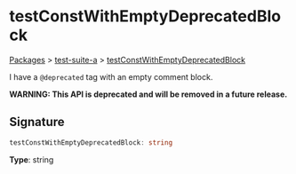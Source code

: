 # testConstWithEmptyDeprecatedBlock

[Packages](/) > [test-suite-a](/test-suite-a/) > [testConstWithEmptyDeprecatedBlock](/test-suite-a/testconstwithemptydeprecatedblock-variable)

I have a `@deprecated` tag with an empty comment block.

**WARNING: This API is deprecated and will be removed in a future release.**

<a id="testconstwithemptydeprecatedblock-signature"></a>

## Signature

```typescript
testConstWithEmptyDeprecatedBlock: string
```

**Type**: string
